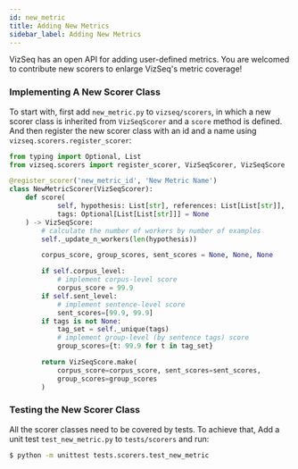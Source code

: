 ```yaml
---
id: new_metric
title: Adding New Metrics
sidebar_label: Adding New Metrics
---
```


VizSeq has an open API for adding user-defined metrics. You are welcomed to contribute new scorers to enlarge VizSeq's
metric coverage!

### Implementing A New Scorer Class
To start with, first add `new_metric.py` to `vizseq/scorers`, in which a new scorer class is inherited from
`VizSeqScorer` and a `score` method is defined. And then register the new scorer class with an id and a name using
`vizseq.scorers.register_scorer`:

```python
from typing import Optional, List
from vizseq.scorers import register_scorer, VizSeqScorer, VizSeqScore

@register_scorer('new_metric_id', 'New Metric Name')
class NewMetricScorer(VizSeqScorer):
    def score(
            self, hypothesis: List[str], references: List[List[str]],
            tags: Optional[List[List[str]]] = None
    ) -> VizSeqScore:
        # calculate the number of workers by number of examples
        self._update_n_workers(len(hypothesis))

        corpus_score, group_scores, sent_scores = None, None, None

        if self.corpus_level:
            # implement corpus-level score
            corpus_score = 99.9
        if self.sent_level:
            # implement sentence-level score
            sent_scores=[99.9, 99.9]
        if tags is not None:
            tag_set = self._unique(tags)
            # implement group-level (by sentence tags) score
            group_scores={t: 99.9 for t in tag_set}

        return VizSeqScore.make(
            corpus_score=corpus_score, sent_scores=sent_scores,
            group_scores=group_scores
        )
```

### Testing the New Scorer Class

All the scorer classes need to be covered by tests. To achieve that, Add a unit test `test_new_metric.py` to
`tests/scorers` and run:

```bash
$ python -m unittest tests.scorers.test_new_metric
```
